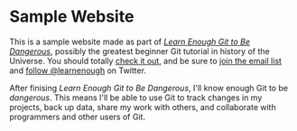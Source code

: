 # Sample Website

This is a sample website made as part of
[*Learn Enough Git to Be Dangerous*](http://learnenough.com/git-tutorial),
possibly the greatest beginner Git tutorial in history of the Universe.
You should totally [check it out](http:learnenough.com/git-tutorial),
and be sure to [join the email list](http://learnenough.com/#email_list) and 
[follow @learnenough](http://twitter.com/learnenough) on Twitter.

After finising *Learn Enough Git to Be Dangerous*, I'll know enough Git to be 
*dangerous*. This means I'll be able to use Git to track changes in my projects, 
back up data, share my work with others, and collaborate with programmers and 
other users of Git.
